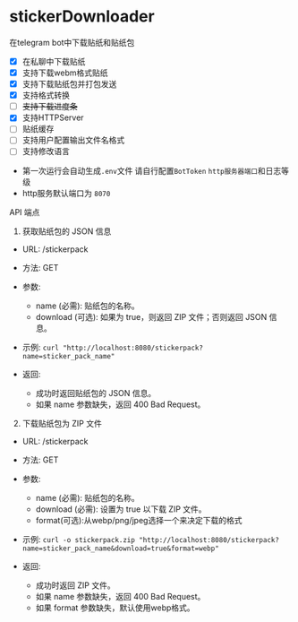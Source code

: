 # stickerDownloader
在telegram bot中下载贴纸和贴纸包

- [x] 在私聊中下载贴纸
- [x] 支持下载webm格式贴纸
- [x] 支持下载贴纸包并打包发送
- [x] 支持格式转换
- [ ] ~~支持下载进度条~~
- [x] 支持HTTPServer
- [ ] 贴纸缓存
- [ ] 支持用户配置输出文件名格式
- [ ] 支持修改语言

- 第一次运行会自动生成`.env`文件 请自行配置`BotToken` `http服务器端口`和日志等级 
- http服务默认端口为 ``8070``

API 端点
1. 获取贴纸包的 JSON 信息
- URL: /stickerpack
- 方法: GET
- 参数:
  - name (必需): 贴纸包的名称。
  - download (可选): 如果为 true，则返回 ZIP 文件；否则返回 JSON 信息。
- 示例:
```curl "http://localhost:8080/stickerpack?name=sticker_pack_name"```

- 返回:
  - 成功时返回贴纸包的 JSON 信息。
  - 如果 name 参数缺失，返回 400 Bad Request。

2. 下载贴纸包为 ZIP 文件
- URL: /stickerpack
- 方法: GET
- 参数:
  - name (必需): 贴纸包的名称。
  - download (必需): 设置为 true 以下载 ZIP 文件。
  - format(可选):从webp/png/jpeg选择一个来决定下载的格式
- 示例:
```curl -o stickerpack.zip "http://localhost:8080/stickerpack?name=sticker_pack_name&download=true&format=webp"```

- 返回:
  - 成功时返回 ZIP 文件。
  - 如果 name 参数缺失，返回 400 Bad Request。
  - 如果 format 参数缺失，默认使用webp格式。
